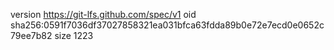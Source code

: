 version https://git-lfs.github.com/spec/v1
oid sha256:0591f7036df37027858321ea031bfca63fdda89b0e72e7ecd0e0652c79ee7b82
size 1223
